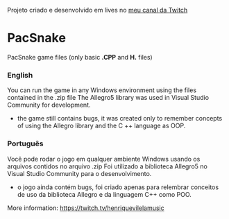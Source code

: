 
Projeto criado e desenvolvido em lives no [meu canal da Twitch](http://twitch.tv/henriquevilelamusic)

# PacSnake
 PacSnake game files (only basic **.CPP** and **H.** files)

### English
You can run the game in any Windows environment using the files contained in the .zip file
The Allegro5 library was used in Visual Studio Community for development.

- the game still contains bugs, it was created only to remember concepts of using the Allegro library and the C ++ language as OOP.

### Português
Você pode rodar o jogo em qualquer ambiente Windows usando os arquivos contidos no arquivo .zip
Foi utilizado a biblioteca Allegro5 no Visual Studio Community para o desenvolvimento.

- o jogo ainda contém bugs, foi criado apenas para relembrar conceitos de uso da biblioteca Allegro e da linguagem C++ como POO.


 More information:  https://twitch.tv/henriquevilelamusic
